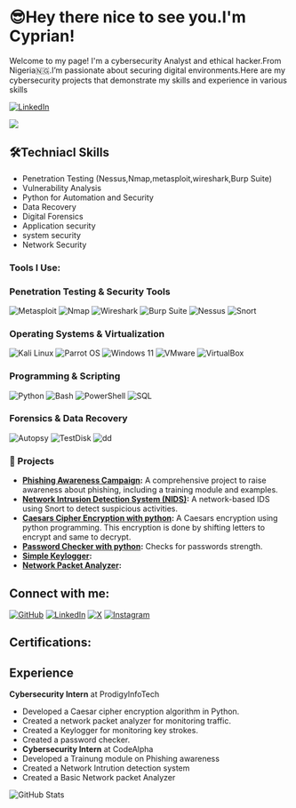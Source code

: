 # 😎Hey there nice to see you.I'm Cyprian!
Welcome to my page!
I'm a cybersecurity Analyst and ethical hacker.From Nigeria🇳🇬.I’m passionate about securing digital environments.Here are my cybersecurity projects that demonstrate my skills and experience in various skills


[![LinkedIn](https://img.shields.io/badge/LinkedIn-0A66C2?style=for-the-badge&logo=linkedin&logoColor=white)](https://www.linkedin.com/in/cyprian-ogbolu-5128792b7)

[![](https://img.shields.io/badge/X-1C1C1C?style=flat-square&logo=x)](https://twitter.com/cyprian377)

## 🛠Techniacl Skills
- Penetration Testing (Nessus,Nmap,metasploit,wireshark,Burp Suite)
- Vulnerability Analysis
- Python for Automation and Security
- Data Recovery
- Digital Forensics
- Application security
- system security
- Network Security

### Tools I Use:

### Penetration Testing & Security Tools
![Metasploit](https://img.shields.io/badge/Metasploit-0571B6?style=flat-square&logo=metasploit&logoColor=white)
![Nmap](https://img.shields.io/badge/Nmap-4682B4?style=flat-square&logo=nmap&logoColor=white)
![Wireshark](https://img.shields.io/badge/Wireshark-1679A7?style=flat-square&logo=wireshark&logoColor=white)
![Burp Suite](https://img.shields.io/badge/Burp_Suite-FF7A00?style=flat-square&logo=burpsuite&logoColor=white)
![Nessus](https://img.shields.io/badge/Nessus-2496ED?style=flat-square&logo=tenable&logoColor=white)
![Snort](https://img.shields.io/badge/Snort-CC6699?style=flat-square&logo=snort&logoColor=white)

### Operating Systems & Virtualization
![Kali Linux](https://img.shields.io/badge/Kali_Linux-557C94?style=flat-square&logo=kalilinux&logoColor=white)
![Parrot OS](https://img.shields.io/badge/Parrot_OS-0C9DAA?style=flat-square&logo=linux&logoColor=white)
![Windows 11](https://img.shields.io/badge/Windows_11-00A4EF?style=flat-square&logo=windows&logoColor=white)
![VMware](https://img.shields.io/badge/VMware-607078?style=flat-square&logo=vmware&logoColor=white)
![VirtualBox](https://img.shields.io/badge/VirtualBox-183A61?style=flat-square&logo=virtualbox&logoColor=white)

### Programming & Scripting
![Python](https://img.shields.io/badge/Python-3776AB?style=flat-square&logo=python&logoColor=white)
![Bash](https://img.shields.io/badge/Bash-4EAA25?style=flat-square&logo=gnubash&logoColor=white)
![PowerShell](https://img.shields.io/badge/PowerShell-5391FE?style=flat-square&logo=powershell&logoColor=white)
![SQL](https://img.shields.io/badge/SQL-4479A1?style=flat-square&logo=database&logoColor=white)

### Forensics & Data Recovery
![Autopsy](https://img.shields.io/badge/Autopsy-333?style=flat-square&logoColor=white)
![TestDisk](https://img.shields.io/badge/TestDisk-333?style=flat-square&logoColor=white)
![dd](https://img.shields.io/badge/dd-333?style=flat-square&logo=linux&logoColor=white)

### 🚀 Projects
- **[Phishing Awareness Campaign](link-to-repo):** A comprehensive project to raise awareness about phishing, including a training module and examples.
- **[Network Intrusion Detection System (NIDS)](link-to-repo):** A network-based IDS using Snort to detect suspicious activities.
- **[Caesars Cipher Encryption with python](https://github.com/Cyprian377/PRODIGY_CS_01):** A Caesars encryption using python programming. This encryption is done by shifting letters to encrypt and same to decrypt.
- **[Password Checker with python](https://github.com/Cyprian377/PRODIGY_CS_03):** Checks for passwords strength.
- **[Simple Keylogger](https://github.com/cyprian377/PRODIGY_CS_04):**
- **[Network Packet Analyzer](https://github.com/cyprian377/PRODIGY_CS_05):**

## Connect with me:

[![GitHub](https://img.shields.io/badge/-000?style=for-the-badge&logo=github)](https://github.com/cyprian377)
[![LinkedIn](https://img.shields.io/badge/-0A66C2?style=for-the-badge&logo=linkedin&logoColor=white)](https://www.linkedin.com/in/cyprian-ogbolu-5128792b7?utm_source=share&utm_campaign=share_via&utm_content=profile&utm_medium=ios_app)
[![X](https://img.shields.io/badge/-000000?style=for-the-badge&logo=x&logoColor=white)](https://twitter.com/cyprian377)
[![Instagram](https://img.shields.io/badge/-E4405F?style=for-the-badge&logo=instagram&logoColor=white)](https://instagram.com/officiallycaveman)


## Certifications:

## Experience
**Cybersecurity Intern** at ProdigyInfoTech
- Developed a Caesar cipher encryption algorithm in Python.
- Created a network packet analyzer for monitoring traffic.
- Created a Keylogger for monitoring key strokes.
- Created a password checker.
- **Cybersecurity Intern** at CodeAlpha
- Developed a Trainung module on Phishing awareness
- Created a Network Intrution detection system
- Created a Basic Network packet Analyzer

![GitHub Stats](https://github-readme-stats.vercel.app/api?username=cyprian377&show_icons=true&theme=radical)

